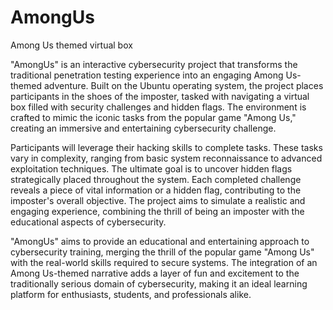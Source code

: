 # AmongUs
Among Us themed virtual box

"AmongUs" is an interactive cybersecurity project that transforms the traditional penetration testing experience into an engaging Among Us-themed adventure. Built on the Ubuntu operating system, the project places participants in the shoes of the imposter, tasked with navigating a virtual box filled with security challenges and hidden flags. The environment is crafted to mimic the iconic tasks from the popular game "Among Us," creating an immersive and entertaining cybersecurity challenge.

Participants will leverage their hacking skills to complete tasks. These tasks vary in complexity, ranging from basic system reconnaissance to advanced exploitation techniques. The ultimate goal is to uncover hidden flags strategically placed throughout the system. Each completed challenge reveals a piece of vital information or a hidden flag, contributing to the imposter's overall objective. The project aims to simulate a realistic and engaging experience, combining the thrill of being an imposter with the educational aspects of cybersecurity.

"AmongUs" aims to provide an educational and entertaining approach to cybersecurity training, merging the thrill of the popular game "Among Us" with the real-world skills required to secure systems. The integration of an Among Us-themed narrative adds a layer of fun and excitement to the traditionally serious domain of cybersecurity, making it an ideal learning platform for enthusiasts, students, and professionals alike.
